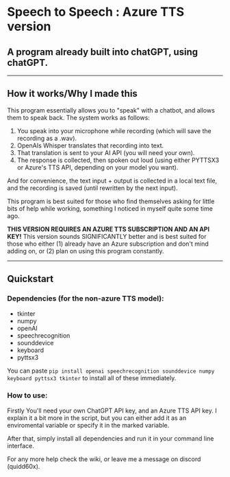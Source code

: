 # Speech to Speech : Azure TTS version
## A program already built into chatGPT, using chatGPT.
---
## How it works/Why I made this
This program essentially allows you to "speak" with a chatbot, and allows them to speak back. The system works as follows:

1. You speak into your microphone while recording (which will save the recording as a .wav).
2. OpenAIs Whisper translates that recording into text.
3. That translation is sent to your AI API (you will need your own).
4. The response is collected, then spoken out loud (using either PYTTSX3 or Azure's TTS API, depending on your model you want).

And for convenience, the text input + output is collected in a local text file, and the recording is saved (until rewritten by the next input).

This program is best suited for those who find themselves asking for little bits of help while working, something I noticed in myself quite some time ago. 

**THIS VERSION REQUIRES AN AZURE TTS SUBSCRIPTION AND AN API KEY!** This version sounds SIGNIFICANTLY better and is best suited for those who either (1) already have an Azure subscription and don't mind adding on, or (2) plan on using this program constantly.

***
## Quickstart

### Dependencies (for the non-azure TTS model):

* tkinter
* numpy
* openAI
* speechrecognition
* sounddevice
* keyboard
* pyttsx3

You can paste `pip install openai speechrecognition sounddevice numpy keyboard pyttsx3 tkinter` to install all of these immediately.

### How to use:

Firstly You'll need your own ChatGPT API key, and an Azure TTS API key. I explain it a bit more in the script, but you can either add it as an enviromental variable or specify it in the marked variable.

After that, simply install all dependencies and run it in your command line interface.

For any more help check the wiki, or leave me a message on discord (quidd60x).
